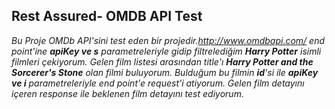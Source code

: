 ## Rest Assured- OMDB API Test

*Bu Proje OMDb API'sini test eden bir projedir.http://www.omdbapi.com/ end point'ine **_apiKey ve s_** parametreleriyle gidip filtrelediğim  **_Harry Potter_** isimli filmleri çekiyorum.
Gelen film listesi arasından title'ı  **_Harry Potter and the Sorcerer's Stone_** olan filmi buluyorum. Bulduğum bu filmin **_id_**'si ile **_apiKey ve i_** parametreleriyle end point'e
request'i atiyorum. Gelen film detayını içeren response ile beklenen film detayını test ediyorum.*

